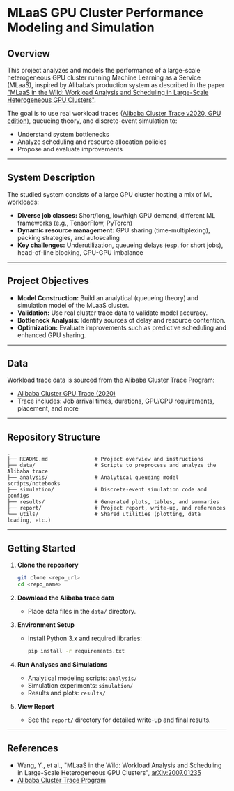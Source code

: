 [comment]: # "v0"
# MLaaS GPU Cluster Performance Modeling and Simulation

## Overview

This project analyzes and models the performance of a large-scale heterogeneous GPU cluster running Machine Learning as a Service (MLaaS), inspired by Alibaba’s production system as described in the paper ["MLaaS in the Wild: Workload Analysis and Scheduling in Large-Scale Heterogeneous GPU Clusters"](https://arxiv.org/abs/2007.01235).

The goal is to use real workload traces ([Alibaba Cluster Trace v2020, GPU edition](https://github.com/alibaba/clusterdata/tree/master/cluster-trace-gpu-v2020)), queueing theory, and discrete-event simulation to:
- Understand system bottlenecks
- Analyze scheduling and resource allocation policies
- Propose and evaluate improvements

---

## System Description

The studied system consists of a large GPU cluster hosting a mix of ML workloads:
- **Diverse job classes:** Short/long, low/high GPU demand, different ML frameworks (e.g., TensorFlow, PyTorch)
- **Dynamic resource management:** GPU sharing (time-multiplexing), packing strategies, and autoscaling
- **Key challenges:** Underutilization, queueing delays (esp. for short jobs), head-of-line blocking, CPU-GPU imbalance

---

## Project Objectives

- **Model Construction:** Build an analytical (queueing theory) and simulation model of the MLaaS cluster.
- **Validation:** Use real cluster trace data to validate model accuracy.
- **Bottleneck Analysis:** Identify sources of delay and resource contention.
- **Optimization:** Evaluate improvements such as predictive scheduling and enhanced GPU sharing.

---

## Data

Workload trace data is sourced from the Alibaba Cluster Trace Program:

- [Alibaba Cluster GPU Trace (2020)](https://github.com/alibaba/clusterdata/tree/master/cluster-trace-gpu-v2020)
- Trace includes: Job arrival times, durations, GPU/CPU requirements, placement, and more

---

## Repository Structure

```
.
├── README.md               # Project overview and instructions
├── data/                   # Scripts to preprocess and analyze the Alibaba trace
├── analysis/               # Analytical queueing model scripts/notebooks
├── simulation/             # Discrete-event simulation code and configs
├── results/                # Generated plots, tables, and summaries
├── report/                 # Project report, write-up, and references
└── utils/                  # Shared utilities (plotting, data loading, etc.)
```

---

## Getting Started

1. **Clone the repository**
   ```bash
   git clone <repo_url>
   cd <repo_name>
   ```

2. **Download the Alibaba trace data**
   - Place data files in the `data/` directory.

3. **Environment Setup**
   - Install Python 3.x and required libraries:
     ```bash
     pip install -r requirements.txt
     ```

4. **Run Analyses and Simulations**
   - Analytical modeling scripts: `analysis/`
   - Simulation experiments: `simulation/`
   - Results and plots: `results/`

5. **View Report**
   - See the `report/` directory for detailed write-up and final results.

---

## References

- Wang, Y., et al., "MLaaS in the Wild: Workload Analysis and Scheduling in Large-Scale Heterogeneous GPU Clusters", [arXiv:2007.01235](https://arxiv.org/abs/2007.01235)
- [Alibaba Cluster Trace Program](https://github.com/alibaba/clusterdata)


